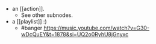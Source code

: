 - an [[action]].
    - See other subnodes.
- a [[playlist]] :)
    - #banger https://music.youtube.com/watch?v=G30-wDcQuEY&t=1878&si=UQ2o0RyhU8jGnyxc
    
